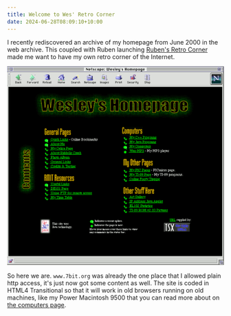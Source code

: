 ```yaml
---
title: Welcome to Wes' Retro Corner
date: 2024-06-28T08:09:10+10:00
---
```


I recently rediscovered an archive of my homepage from June 2000 in the web archive.
This coupled with Ruben launching [Ruben's Retro Corner][ruben] made me want to have my
own retro corner of the Internet. 

![A screenshot of my homepage from June 2000](old-homepage.gif)

So here we are. `www.7bit.org` was already the one place that I allowed plain
http access, it's just now got some content as well. The site is coded in
HTML4 Transitional so that it will work in old browsers running on old 
machines, like my Power Macintosh 9500 that you can read more about on
[the computers page](@/computers.md).

[ruben]: http://retro.rubenerd.com/

